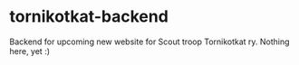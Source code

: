 # tornikotkat-backend
Backend for upcoming new website for Scout troop Tornikotkat ry. Nothing here, yet :)
